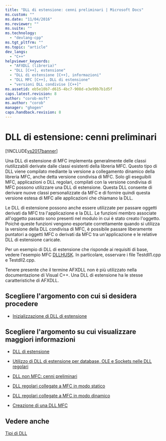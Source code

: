 ```yaml
---
title: "DLL di estensione: cenni preliminari | Microsoft Docs"
ms.custom: ""
ms.date: "11/04/2016"
ms.reviewer: ""
ms.suite: ""
ms.technology: 
  - "devlang-cpp"
ms.tgt_pltfrm: ""
ms.topic: "article"
dev_langs: 
  - "C++"
helpviewer_keywords: 
  - "AFXDLL (libreria)"
  - "DLL [C++], estensione"
  - "DLL di estensione [C++], informazioni"
  - "DLL MFC [C++], DLL di estensione"
  - "versioni DLL condivise [C++]"
ms.assetid: eb5e10b7-d615-4bc7-908d-e3e99b7b1d5f
caps.latest.revision: 8
author: "corob-msft"
ms.author: "corob"
manager: "ghogen"
caps.handback.revision: 8
---
```

# DLL di estensione: cenni preliminari
[!INCLUDE[vs2017banner](../assembler/inline/includes/vs2017banner.md)]

Una DLL di estensione di MFC implementa generalmente delle classi riutilizzabili derivate dalle classi esistenti della libreria MFC.  Questo tipo di DLL viene compilato mediante la versione a collegamento dinamico della libreria MFC, anche detta versione condivisa di MFC.  Solo gli eseguibili MFC, applicazioni o DLL regolari, compilati con la versione condivisa di MFC possono utilizzare una DLL di estensione.  Questa DLL consente di derivare nuove classi personalizzate da MFC e di fornire quindi questa versione estesa di MFC alle applicazioni che chiamano la DLL.  
  
 Le DLL di estensione possono anche essere utilizzate per passare oggetti derivati da MFC tra l'applicazione e la DLL.  Le funzioni membro associate all'oggetto passato sono presenti nel modulo in cui è stato creato l'oggetto.  Poiché queste funzioni vengono esportate correttamente quando si utilizza la versione della DLL condivisa di MFC, è possibile passare liberamente puntatori a oggetti MFC o derivati da MFC tra un'applicazione e le relative DLL di estensione caricate.  
  
 Per un esempio di DLL di estensione che risponde ai requisiti di base, vedere l'esempio MFC [DLLHUSK](http://msdn.microsoft.com/it-it/dfcaa6ff-b8e2-4efd-8100-ee3650071f90).  In particolare, osservare i file Testdll1.cpp e Testdll2.cpp.  
  
 Tenere presente che il termine AFXDLL non è più utilizzato nella documentazione di Visual C\+\+.  Una DLL di estensione ha le stesse caratteristiche di AFXDLL.  
  
## Scegliere l'argomento con cui si desidera procedere  
  
-   [Inizializzazione di DLL di estensione](../build/initializing-extension-dlls.md)  
  
## Scegliere l'argomento su cui visualizzare maggiori informazioni  
  
-   [DLL di estensione](../build/extension-dlls.md)  
  
-   [Utilizzo di DLL di estensione per database, OLE e Sockets nelle DLL regolari](../build/using-database-ole-and-sockets-extension-dlls-in-regular-dlls.md)  
  
-   [DLL non MFC: cenni preliminari](../build/non-mfc-dlls-overview.md)  
  
-   [DLL regolari collegate a MFC in modo statico](../build/regular-dlls-statically-linked-to-mfc.md)  
  
-   [DLL regolari collegate a MFC in modo dinamico](../build/regular-dlls-dynamically-linked-to-mfc.md)  
  
-   [Creazione di una DLL MFC](../mfc/reference/mfc-dll-wizard.md)  
  
## Vedere anche  
 [Tipi di DLL](../build/kinds-of-dlls.md)